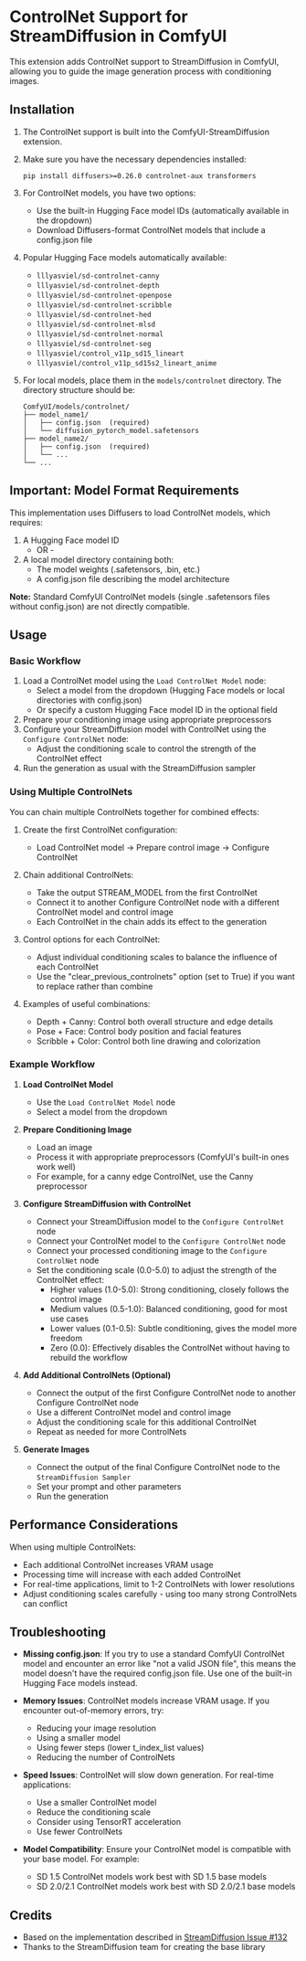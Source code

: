 # ControlNet Support for StreamDiffusion in ComfyUI

This extension adds ControlNet support to StreamDiffusion in ComfyUI, allowing you to guide the image generation process with conditioning images.

## Installation

1. The ControlNet support is built into the ComfyUI-StreamDiffusion extension.
2. Make sure you have the necessary dependencies installed:
   ```
   pip install diffusers>=0.26.0 controlnet-aux transformers
   ```

3. For ControlNet models, you have two options:
   - Use the built-in Hugging Face model IDs (automatically available in the dropdown)
   - Download Diffusers-format ControlNet models that include a config.json file

4. Popular Hugging Face models automatically available:
   - `lllyasviel/sd-controlnet-canny`
   - `lllyasviel/sd-controlnet-depth`
   - `lllyasviel/sd-controlnet-openpose`
   - `lllyasviel/sd-controlnet-scribble`
   - `lllyasviel/sd-controlnet-hed`
   - `lllyasviel/sd-controlnet-mlsd`
   - `lllyasviel/sd-controlnet-normal`
   - `lllyasviel/sd-controlnet-seg`
   - `lllyasviel/control_v11p_sd15_lineart`
   - `lllyasviel/control_v11p_sd15s2_lineart_anime`

5. For local models, place them in the `models/controlnet` directory. The directory structure should be:
   ```
   ComfyUI/models/controlnet/
   ├── model_name1/
   │   ├── config.json  (required)
   │   └── diffusion_pytorch_model.safetensors
   ├── model_name2/
   │   ├── config.json  (required)
   │   └── ...
   └── ...
   ```

## Important: Model Format Requirements

This implementation uses Diffusers to load ControlNet models, which requires:

1. A Hugging Face model ID
   - OR -
2. A local model directory containing both:
   - The model weights (.safetensors, .bin, etc.)
   - A config.json file describing the model architecture

**Note:** Standard ComfyUI ControlNet models (single .safetensors files without config.json) are not directly compatible. 

## Usage

### Basic Workflow

1. Load a ControlNet model using the `Load ControlNet Model` node:
   - Select a model from the dropdown (Hugging Face models or local directories with config.json)
   - Or specify a custom Hugging Face model ID in the optional field
2. Prepare your conditioning image using appropriate preprocessors
3. Configure your StreamDiffusion model with ControlNet using the `Configure ControlNet` node:
   - Adjust the conditioning scale to control the strength of the ControlNet effect
4. Run the generation as usual with the StreamDiffusion sampler

### Using Multiple ControlNets

You can chain multiple ControlNets together for combined effects:

1. Create the first ControlNet configuration:
   - Load ControlNet model → Prepare control image → Configure ControlNet

2. Chain additional ControlNets:
   - Take the output STREAM_MODEL from the first ControlNet
   - Connect it to another Configure ControlNet node with a different ControlNet model and control image
   - Each ControlNet in the chain adds its effect to the generation

3. Control options for each ControlNet:
   - Adjust individual conditioning scales to balance the influence of each ControlNet
   - Use the "clear_previous_controlnets" option (set to True) if you want to replace rather than combine

4. Examples of useful combinations:
   - Depth + Canny: Control both overall structure and edge details
   - Pose + Face: Control body position and facial features
   - Scribble + Color: Control both line drawing and colorization

### Example Workflow

1. **Load ControlNet Model**
   - Use the `Load ControlNet Model` node
   - Select a model from the dropdown

2. **Prepare Conditioning Image**
   - Load an image
   - Process it with appropriate preprocessors (ComfyUI's built-in ones work well)
   - For example, for a canny edge ControlNet, use the Canny preprocessor

3. **Configure StreamDiffusion with ControlNet**
   - Connect your StreamDiffusion model to the `Configure ControlNet` node
   - Connect your ControlNet model to the `Configure ControlNet` node
   - Connect your processed conditioning image to the `Configure ControlNet` node
   - Set the conditioning scale (0.0-5.0) to adjust the strength of the ControlNet effect:
     - Higher values (1.0-5.0): Strong conditioning, closely follows the control image
     - Medium values (0.5-1.0): Balanced conditioning, good for most use cases
     - Lower values (0.1-0.5): Subtle conditioning, gives the model more freedom
     - Zero (0.0): Effectively disables the ControlNet without having to rebuild the workflow

4. **Add Additional ControlNets (Optional)**
   - Connect the output of the first Configure ControlNet node to another Configure ControlNet node
   - Use a different ControlNet model and control image
   - Adjust the conditioning scale for this additional ControlNet
   - Repeat as needed for more ControlNets

5. **Generate Images**
   - Connect the output of the final Configure ControlNet node to the `StreamDiffusion Sampler`
   - Set your prompt and other parameters
   - Run the generation

## Performance Considerations

When using multiple ControlNets:

- Each additional ControlNet increases VRAM usage
- Processing time will increase with each added ControlNet
- For real-time applications, limit to 1-2 ControlNets with lower resolutions
- Adjust conditioning scales carefully - using too many strong ControlNets can conflict

## Troubleshooting

- **Missing config.json**: If you try to use a standard ComfyUI ControlNet model and encounter an error like "not a valid JSON file", this means the model doesn't have the required config.json file. Use one of the built-in Hugging Face models instead.

- **Memory Issues**: ControlNet models increase VRAM usage. If you encounter out-of-memory errors, try:
  - Reducing your image resolution
  - Using a smaller model
  - Using fewer steps (lower t_index_list values)
  - Reducing the number of ControlNets
  
- **Speed Issues**: ControlNet will slow down generation. For real-time applications:
  - Use a smaller ControlNet model
  - Reduce the conditioning scale
  - Consider using TensorRT acceleration
  - Use fewer ControlNets

- **Model Compatibility**: Ensure your ControlNet model is compatible with your base model. For example:
  - SD 1.5 ControlNet models work best with SD 1.5 base models
  - SD 2.0/2.1 ControlNet models work best with SD 2.0/2.1 base models

## Credits

- Based on the implementation described in [StreamDiffusion Issue #132](https://github.com/cumulo-autumn/StreamDiffusion/issues/132)
- Thanks to the StreamDiffusion team for creating the base library 